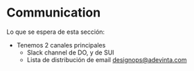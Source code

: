 # Communication

Lo que se espera de esta sección:
- Tenemos 2 canales principales
    - Slack channel de DO, y de SUI
    - Lista de distribución de email [designops@adevinta.com](res)
